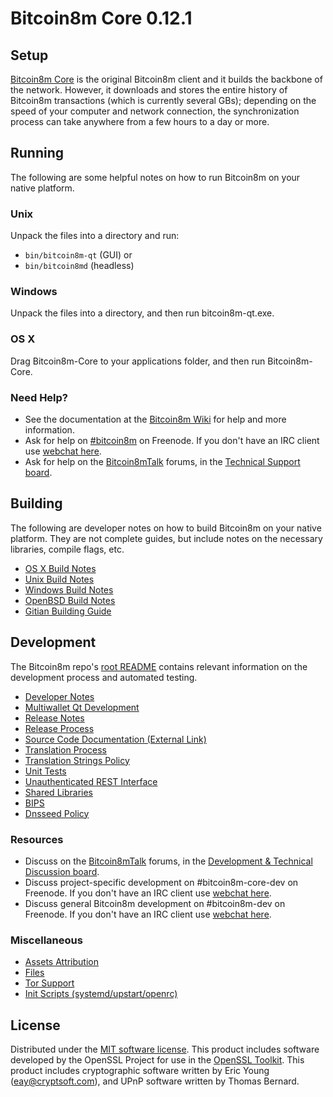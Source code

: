 Bitcoin8m Core 0.12.1
=====================

Setup
---------------------
[Bitcoin8m Core](http://bitcoin8m.org/en/download) is the original Bitcoin8m client and it builds the backbone of the network. However, it downloads and stores the entire history of Bitcoin8m transactions (which is currently several GBs); depending on the speed of your computer and network connection, the synchronization process can take anywhere from a few hours to a day or more.

Running
---------------------
The following are some helpful notes on how to run Bitcoin8m on your native platform.

### Unix

Unpack the files into a directory and run:

- `bin/bitcoin8m-qt` (GUI) or
- `bin/bitcoin8md` (headless)

### Windows

Unpack the files into a directory, and then run bitcoin8m-qt.exe.

### OS X

Drag Bitcoin8m-Core to your applications folder, and then run Bitcoin8m-Core.

### Need Help?

* See the documentation at the [Bitcoin8m Wiki](https://en.bitcoin8m.it/wiki/Main_Page)
for help and more information.
* Ask for help on [#bitcoin8m](http://webchat.freenode.net?channels=bitcoin8m) on Freenode. If you don't have an IRC client use [webchat here](http://webchat.freenode.net?channels=bitcoin8m).
* Ask for help on the [Bitcoin8mTalk](https://bitcoin8mtalk.org/) forums, in the [Technical Support board](https://bitcoin8mtalk.org/index.php?board=4.0).

Building
---------------------
The following are developer notes on how to build Bitcoin8m on your native platform. They are not complete guides, but include notes on the necessary libraries, compile flags, etc.

- [OS X Build Notes](build-osx.md)
- [Unix Build Notes](build-unix.md)
- [Windows Build Notes](build-windows.md)
- [OpenBSD Build Notes](build-openbsd.md)
- [Gitian Building Guide](gitian-building.md)

Development
---------------------
The Bitcoin8m repo's [root README](/README.md) contains relevant information on the development process and automated testing.

- [Developer Notes](developer-notes.md)
- [Multiwallet Qt Development](multiwallet-qt.md)
- [Release Notes](release-notes.md)
- [Release Process](release-process.md)
- [Source Code Documentation (External Link)](https://dev.visucore.com/bitcoin8m/doxygen/)
- [Translation Process](translation_process.md)
- [Translation Strings Policy](translation_strings_policy.md)
- [Unit Tests](unit-tests.md)
- [Unauthenticated REST Interface](REST-interface.md)
- [Shared Libraries](shared-libraries.md)
- [BIPS](bips.md)
- [Dnsseed Policy](dnsseed-policy.md)

### Resources
* Discuss on the [Bitcoin8mTalk](https://bitcoin8mtalk.org/) forums, in the [Development & Technical Discussion board](https://bitcoin8mtalk.org/index.php?board=6.0).
* Discuss project-specific development on #bitcoin8m-core-dev on Freenode. If you don't have an IRC client use [webchat here](http://webchat.freenode.net/?channels=bitcoin8m-core-dev).
* Discuss general Bitcoin8m development on #bitcoin8m-dev on Freenode. If you don't have an IRC client use [webchat here](http://webchat.freenode.net/?channels=bitcoin8m-dev).

### Miscellaneous
- [Assets Attribution](assets-attribution.md)
- [Files](files.md)
- [Tor Support](tor.md)
- [Init Scripts (systemd/upstart/openrc)](init.md)

License
---------------------
Distributed under the [MIT software license](http://www.opensource.org/licenses/mit-license.php).
This product includes software developed by the OpenSSL Project for use in the [OpenSSL Toolkit](https://www.openssl.org/). This product includes
cryptographic software written by Eric Young ([eay@cryptsoft.com](mailto:eay@cryptsoft.com)), and UPnP software written by Thomas Bernard.
